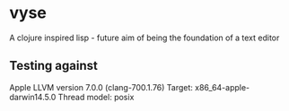 # vyse

A clojure inspired lisp - future aim of being the foundation of a text editor

## Testing against

Apple LLVM version 7.0.0 (clang-700.1.76)
Target: x86_64-apple-darwin14.5.0
Thread model: posix
